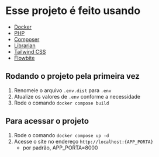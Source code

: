 # Esse projeto é feito usando

- [Docker](https://www.docker.com/)
- [PHP](https://www.php.net/)
- [Composer](https://getcomposer.org/)
- [Librarian](https://github.com/librarianphp/librarian) 
- [Tailwind CSS](https://tailwindcss.com/)
- [Flowbite](https://flowbite.com/)

## Rodando o projeto pela primeira vez

1. Renomeie o arquivo `.env.dist` para `.env`
2. Atualize os valores de `.env` conforme a necessidade
3. Rode o comando `docker compose build`
<!-- TODO: npm install: manualmente ou na docker image? -->

## Para acessar o projeto

1. Rode o comando `docker compose up -d`
2. Acesse o site no endereço `http://localhost:{APP_PORTA}`
    - por padrão, APP_PORTA=8000
